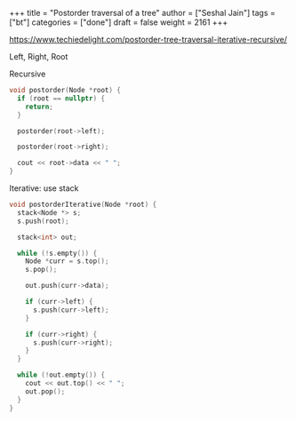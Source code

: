 +++
title = "Postorder traversal of a tree"
author = ["Seshal Jain"]
tags = ["bt"]
categories = ["done"]
draft = false
weight = 2161
+++

<https://www.techiedelight.com/postorder-tree-traversal-iterative-recursive/>

Left, Right, Root

Recursive

```cpp
void postorder(Node *root) {
  if (root == nullptr) {
    return;
  }

  postorder(root->left);

  postorder(root->right);

  cout << root->data << " ";
}
```

Iterative: use stack

```cpp
void postorderIterative(Node *root) {
  stack<Node *> s;
  s.push(root);

  stack<int> out;

  while (!s.empty()) {
    Node *curr = s.top();
    s.pop();

    out.push(curr->data);

    if (curr->left) {
      s.push(curr->left);
    }

    if (curr->right) {
      s.push(curr->right);
    }
  }

  while (!out.empty()) {
    cout << out.top() << " ";
    out.pop();
  }
}
```

